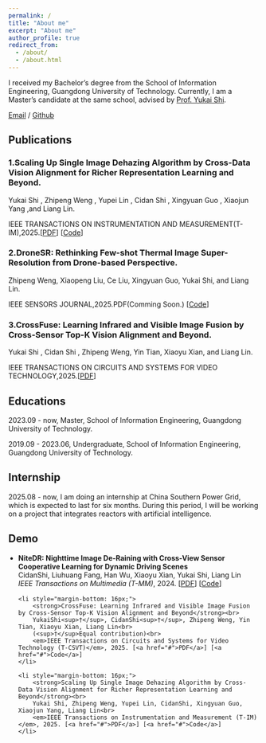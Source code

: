 ```yaml
---
permalink: /
title: "About me"
excerpt: "About me"
author_profile: true
redirect_from: 
  - /about/
  - /about.html
---
```


I received my Bachelor’s degree from the School of Information Engineering, Guangdong University of Technology. Currently, I am a Master’s candidate at the same school, advised by [Prof. Yukai Shi](https://ykshi.github.io/).

[Email](mailto:wzpp24@foxmail.com) / [Github](https://github.com/wengzp1) 

## Publications

### 1.Scaling Up Single Image Dehazing Algorithm by Cross-Data Vision Alignment for Richer Representation Learning and Beyond.

Yukai Shi , Zhipeng Weng , Yupei Lin , Cidan Shi , Xingyuan Guo , Xiaojun Yang ,and Liang Lin.

IEEE TRANSACTIONS ON INSTRUMENTATION AND MEASUREMENT(T-IM),2025.[[PDF](https://ieeexplore.ieee.org/document/10974513)] [[Code](https://github.com/wengzp1/ScaleUpDehazing)] 


### 2.DroneSR: Rethinking Few-shot Thermal Image Super-Resolution from Drone-based Perspective.

Zhipeng Weng, Xiaopeng Liu, Ce Liu, Xingyuan Guo, Yukai Shi, and Liang Lin.

IEEE SENSORS JOURNAL,2025.PDF(Comming Soon.) [[Code](https://github.com/wengzp1/GRSL)] 

### 3.CrossFuse: Learning Infrared and Visible Image Fusion by Cross-Sensor Top-K Vision Alignment and Beyond.

Yukai Shi , Cidan Shi , Zhipeng Weng, Yin Tian, Xiaoyu Xian, and Liang Lin.

IEEE TRANSACTIONS ON CIRCUITS AND SYSTEMS FOR VIDEO TECHNOLOGY,2025.[[PDF](https://ieeexplore.ieee.org/document/10900459)]


## Educations

2023.09 - now, Master, School of Information Engineering, Guangdong University of Technology.

2019.09 - 2023.06, Undergraduate, School of Information Engineering, Guangdong University of Technology.

## Internship

2025.08 - now, I am doing an internship at China Southern Power Grid, which is expected to last for six months. During this period, I will be working on a project that integrates reactors with artificial intelligence.


<h2>Demo</h2>

<ul style="list-style-type: disc; margin-top: 0; padding-left: 20px;">
    <li style="margin-bottom: 16px;">
        <strong>NiteDR: Nighttime Image De-Raining with Cross-View Sensor Cooperative Learning for Dynamic Driving Scenes</strong><br>
        CidanShi, Liuhuang Fang, Han Wu, Xiaoyu Xian, Yukai Shi, Liang Lin<br>
        <em>IEEE Transactions on Multimedia (T-MM)</em>, 2024. [<a href="#">PDF</a>] [<a href="#">Code</a>]
    </li>
    
    <li style="margin-bottom: 16px;">
        <strong>CrossFuse: Learning Infrared and Visible Image Fusion by Cross-Sensor Top-K Vision Alignment and Beyond</strong><br>
        YukaiShi<sup>†</sup>, CidanShi<sup>†</sup>, Zhipeng Weng, Yin Tian, Xiaoyu Xian, Liang Lin<br>
        (<sup>†</sup>Equal contribution)<br>
        <em>IEEE Transactions on Circuits and Systems for Video Technology (T-CSVT)</em>, 2025. [<a href="#">PDF</a>] [<a href="#">Code</a>]
    </li>
    
    <li style="margin-bottom: 16px;">
        <strong>Scaling Up Single Image Dehazing Algorithm by Cross-Data Vision Alignment for Richer Representation Learning and Beyond</strong><br>
        Yukai Shi, Zhipeng Weng, Yupei Lin, CidanShi, Xingyuan Guo, Xiaojun Yang, Liang Lin<br>
        <em>IEEE Transactions on Instrumentation and Measurement (T-IM)</em>, 2025. [<a href="#">PDF</a>] [<a href="#">Code</a>]
    </li>
</ul>





